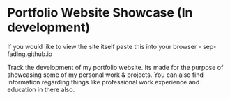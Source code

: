 # Portfolio Website Showcase (In development)

If you would like to view the site itself paste this into your browser - sep-fading.github.io

Track the development of my portfolio website.
Its made for the purpose of showcasing some of my personal work & projects.
You can also find information regarding things like professional work experience and education in there also.
